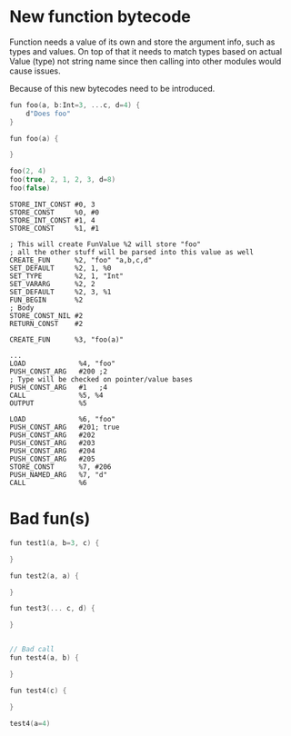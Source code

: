# New function bytecode

Function needs a value of its own and store the argument info, such as
types and values. On top of that it needs to match types based on actual
Value (type) not string name since then calling into other modules would
cause issues.

Because of this new bytecodes need to be introduced.

```cpp
fun foo(a, b:Int=3, ...c, d=4) {
    d"Does foo"
}

fun foo(a) {

}

foo(2, 4)
foo(true, 2, 1, 2, 3, d=8)
foo(false)
```

```
STORE_INT_CONST #0, 3
STORE_CONST     %0, #0
STORE_INT_CONST #1, 4
STORE_CONST     %1, #1

; This will create FunValue %2 will store "foo"
; all the other stuff will be parsed into this value as well
CREATE_FUN      %2, "foo" "a,b,c,d"  
SET_DEFAULT     %2, 1, %0
SET_TYPE        %2, 1, "Int"
SET_VARARG      %2, 2
SET_DEFAULT     %2, 3, %1
FUN_BEGIN       %2
; Body
STORE_CONST_NIL #2
RETURN_CONST    #2

CREATE_FUN      %3, "foo(a)"

...
LOAD             %4, "foo" 
PUSH_CONST_ARG   #200 ;2
; Type will be checked on pointer/value bases
PUSH_CONST_ARG   #1   ;4
CALL             %5, %4
OUTPUT           %5

LOAD             %6, "foo"
PUSH_CONST_ARG   #201; true
PUSH_CONST_ARG   #202 
PUSH_CONST_ARG   #203 
PUSH_CONST_ARG   #204
PUSH_CONST_ARG   #205
STORE_CONST      %7, #206
PUSH_NAMED_ARG   %7, "d"
CALL             %6
```

# Bad fun(s)

```cpp
fun test1(a, b=3, c) {

}

fun test2(a, a) {

}

fun test3(... c, d) {

}


// Bad call
fun test4(a, b) {

}

fun test4(c) {

}

test4(a=4)
```